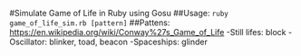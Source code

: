 #Simulate Game of Life in Ruby using Gosu
##Usage:
`ruby game_of_life_sim.rb [pattern]`
##Pattens:
https://en.wikipedia.org/wiki/Conway%27s_Game_of_Life
-Still lifes: block
-Oscillator:  blinker, toad, beacon
-Spaceships:  glinder
